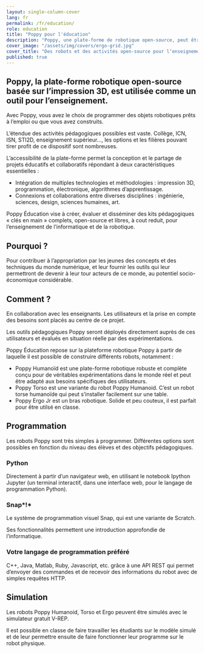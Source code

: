 ```yaml
---
layout: single-column-cover
lang: fr
permalink: /fr/education/
role: education
title: "Poppy pour l'éducation"
description: "Poppy, une plate-forme de robotique open-source, peut être utilisée à des fins éducatives : workshops, collèges et lycées, fablabs..."
cover_image: "/assets/img/covers/ergo-grid.jpg"
cover_title: "Des robots et des activités open-source pour l’enseignement des Sciences du Numérique"
published: true
---
```


## Poppy, la plate-forme robotique open-source basée sur l’impression 3D, est utilisée comme un outil pour l’enseignement.

Avec Poppy, vous avez le choix de programmer des objets robotiques prêts à l’emploi ou que vous avez construits.

L’étendue des activités pédagogiques possibles est vaste. Collège, ICN, ISN, STI2D, enseignement supérieur…, les options et les filières pouvant tirer profit de ce dispositif sont nombreuses.

L’accessibilité de la plate-forme permet la conception et le partage de projets éducatifs et collaboratifs répondant à deux caractéristiques essentielles :

* Intégration de multiples technologies et méthodologies : impression 3D, programmation, électronique, algorithmes d’apprentissage.
* Connexions et collaborations entre diverses disciplines : ingénierie, sciences, design, sciences humaines, art.

Poppy Éducation vise à créer, évaluer et disséminer des kits pédagogiques « clés en main » complets, open-source et libres, à cout reduit, pour l’enseignement de l’informatique et de la robotique.

## Pourquoi ?

Pour contribuer à l’appropriation par les jeunes des concepts et des techniques du monde numérique, et leur fournir les outils qui leur permettront de devenir à leur tour acteurs de ce monde, au potentiel socio-économique considérable.

## Comment ?

En collaboration avec les enseignants. Les utilisateurs et la prise en compte des besoins sont placés au centre de ce projet.

Les outils pédagogiques Poppy seront déployés directement auprès de ces utilisateurs et évalués en situation réelle par des expérimentations.

Poppy Éducation repose sur la plateforme robotique Poppy à partir de laquelle il est possible de construire différents robots, notamment :

* Poppy Humanoïd est une plate-forme robotique robuste et complète conçu pour de véritables expérimentations dans le monde réel et peut être adapté aux besoins spécifiques des utilisateurs.
* Poppy Torso est une variante du robot Poppy Humanoid. C’est un robot torse humanoïde qui peut s’installer facilement sur une table.
* Poppy Ergo Jr est un bras robotique. Solide et peu couteux, il est parfait pour être utilsé en classe.

## Programmation

Les robots Poppy sont très simples à programmer. Différentes options sont possibles en fonction du niveau des élèves et des objectifs pédagogiques.

### Python

Directement à partir d’un navigateur web, en utilisant le notebook Ipython Jupyter (un terminal interactif, dans une interface web, pour le langage de programmation Python).

### Snap*!*

Le système de programmation visuel Snap, qui est une variante de Scratch.

Ses fonctionnalités permettent une introduction approfondie de l’informatique.

### Votre langage de programmation préféré

C++, Java, Matlab, Ruby, Javascript, etc. grâce à une API REST qui permet d’envoyer des commandes et de recevoir des informations du robot avec de simples requêtes HTTP.

## Simulation

Les robots Poppy Humanoid, Torso et Ergo peuvent être simulés avec le simulateur gratuit V-REP.

Il est possible en classe de faire travailler les étudiants sur le modèle simulé et de leur permettre ensuite de faire fonctionner leur programme sur le robot physique.

